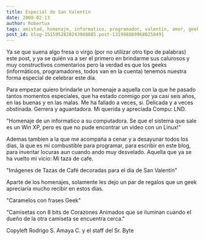 ```yaml
---
title: Especial de San Valentín
date: 2008-02-13
author: Robertux
tags: amistad, homenaje, informatico, programador, valentin, amor, geek, cafe
post_id: blog-3515952828243908885.post-1319988099680259491
---
```


Ya se que suena algo fresa o virgo (por no utilizar otro tipo de palabras) este post, y ya se quién va a ser el primero en brindarme sus calurosos y muy constructivos comentarios pero la verdad es que los geeks (informáticos, programadores, todos van en la cuenta) tenemos nuestra forma especial de celebrar este día.

Para empezar quiero brindarle un homenaje a aquella con la que he pasado tantos momentos especiales, que ha estado conmigo por ya casi seis años, en las buenas y en las malas. Me ha fallado a veces, si. Delicada y a veces obstinada. Gerrera y aguantadora. Mi querida y apreciada Compu: LND.

"Homenaje de un informatico
a su computadora. Se que el sistema que sale es un Win XP, pero es que no pude encontrar un video con un Linux!"

Ademas tambien a la que me acompaña a cenar y a desayunar todos los dias, la que es mi combustible para programar, para escribir en este blog, para inventar locuras aun cuando ando muy desvelado. Aquella que ya se ha vuelto mi vicio: Mi taza de cafe.

"Imágenes de Tazas de Café
decoradas para el día de San Valentín"

Aparte de los homenajes, solamente les dejo un par de regalos que un geek apreciaría mucho recibir en estos días.

"Caramelos con frases
Geek"

"Camisetas con 8 bits de Corazones Animados que se iluminan cuando
el dueño de la otra camiseta se encuentra cerca."

Copyleft Rodrigo S. Amaya C. y el staff del Sr. Byte